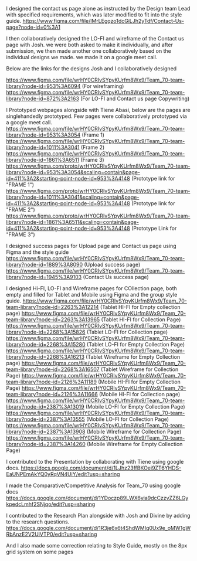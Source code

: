 I designed the contact us page alone as instructed by the Design team Lead with specified requirements, which was later modified to fit into the style guide.
 https://www.figma.com/file/lMrLEgqzo1dcGiLJh2yTdf/Contact-Us-page?node-id=0%3A1


I then collaboratively designed the LO-FI and wireframe of the Contact us page with Josh. we were both asked to make it individually, and after submission, we then made another one collaboratively based on the individual designs we made. we made it on a google meet call. 

Below are the links for the designs Josh and I collaboratively designed 

https://www.figma.com/file/wrHY0CRIvSYpyKUrfm8Wx9/Team_70-team-library?node-id=953%3A6094 (For wireframing)
https://www.figma.com/file/wrHY0CRIvSYpyKUrfm8Wx9/Team_70-team-library?node-id=872%3A2163  (For LO-FI and Contact us page Copywriting)


I Prototyped webpages alongside with Tiene Abasi, below are the pages are singlehandedly prototyped. Few pages were collaboratively prototyped via a google meet call. 
https://www.figma.com/file/wrHY0CRIvSYpyKUrfm8Wx9/Team_70-team-library?node-id=953%3A3054 (Frame 1)
https://www.figma.com/file/wrHY0CRIvSYpyKUrfm8Wx9/Team_70-team-library?node-id=1011%3A3041 (Frame 2)
https://www.figma.com/file/wrHY0CRIvSYpyKUrfm8Wx9/Team_70-team-library?node-id=1861%3A6511 (Frame 3)
https://www.figma.com/proto/wrHY0CRIvSYpyKUrfm8Wx9/Team_70-team-library?node-id=953%3A3054&scaling=contain&page-id=411%3A2&starting-point-node-id=953%3A4148 (Prototype link for "FRAME 1")
https://www.figma.com/proto/wrHY0CRIvSYpyKUrfm8Wx9/Team_70-team-library?node-id=1011%3A3041&scaling=contain&page-id=411%3A2&starting-point-node-id=953%3A4148 (Prototype link for "FRAME 2")
https://www.figma.com/proto/wrHY0CRIvSYpyKUrfm8Wx9/Team_70-team-library?node-id=1861%3A6511&scaling=contain&page-id=411%3A2&starting-point-node-id=953%3A4148 (Prototype Link for "FRAME 3")



I designed success pages for Upload page and Contact us page using Figma and the style guide
https://www.figma.com/file/wrHY0CRIvSYpyKUrfm8Wx9/Team_70-team-library?node-id=1889%3A8090 (Upload success page)
https://www.figma.com/file/wrHY0CRIvSYpyKUrfm8Wx9/Team_70-team-library?node-id=1945%3A9103 (Contact Us success page)



I designed Hi-FI, LO-FI and Wireframe pages for COllection page, both empty and filled for Tablet and Mobile using Figma and the group style guide.
https://www.figma.com/file/wrHY0CRIvSYpyKUrfm8Wx9/Team_70-team-library?node-id=2263%3A12214 (Tablet HI-FI for Empty collection page)
https://www.figma.com/file/wrHY0CRIvSYpyKUrfm8Wx9/Team_70-team-library?node-id=2263%3A13965 (Tablet HI-FI for Collection Page)
https://www.figma.com/file/wrHY0CRIvSYpyKUrfm8Wx9/Team_70-team-library?node-id=2268%3A15826 (Tablet LO-FI for Collection page)
https://www.figma.com/file/wrHY0CRIvSYpyKUrfm8Wx9/Team_70-team-library?node-id=2268%3A15280 (Tablet LO-FI for Empty Collection Page)
https://www.figma.com/file/wrHY0CRIvSYpyKUrfm8Wx9/Team_70-team-library?node-id=2268%3A16213 (Tablet Wireframe for Empty Collection page)
https://www.figma.com/file/wrHY0CRIvSYpyKUrfm8Wx9/Team_70-team-library?node-id=2268%3A16507 (Tablet Wireframe for Collection Page)
https://www.figma.com/file/wrHY0CRIvSYpyKUrfm8Wx9/Team_70-team-library?node-id=2126%3A11189 (Mobile HI-FI for Empty Collection Page)
https://www.figma.com/file/wrHY0CRIvSYpyKUrfm8Wx9/Team_70-team-library?node-id=2126%3A11666 (Mobile HI-FI for Collection page)
https://www.figma.com/file/wrHY0CRIvSYpyKUrfm8Wx9/Team_70-team-library?node-id=2387%3A13019 (Mobile LO-FI for Empty Collection Page)
https://www.figma.com/file/wrHY0CRIvSYpyKUrfm8Wx9/Team_70-team-library?node-id=2387%3A13555 (Mobile LO-FI for Collection Page)
https://www.figma.com/file/wrHY0CRIvSYpyKUrfm8Wx9/Team_70-team-library?node-id=2387%3A13908 (Mobile WIreframe for Collection Page)
https://www.figma.com/file/wrHY0CRIvSYpyKUrfm8Wx9/Team_70-team-library?node-id=2387%3A14260 (Mobile Wireframe for Empty Collection Page)



I contributed to the Presentation by collaborating with Tiene using google docs.
https://docs.google.com/document/d/1LJhz23ffBKOei9ZT6YHDS-EaUNPEmAkYQ0yRqVN4UiY/edit?usp=sharing



I made the Comparative/Competitive Analysis for Team_70 using google docs
https://docs.google.com/document/d/1YDoczp89LWX6yia9dcCzzvZZ6LGykpedcLmhf2SNjqo/edit?usp=sharing



I contributed to the Research Plan alongside with Josh and Divine by adding to the research questions.
https://docs.google.com/document/d/1R3je6x6t4ShdWMIq0Ux9e_oMW1gWRbAnzE2V2UlVTP0/edit?usp=sharing



And I also made some correction relating to Style Guide, mostly on the 8px grid system on some pages 
